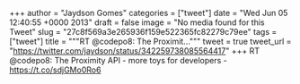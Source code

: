
+++
author = "Jaydson Gomes"
categories = ["tweet"]
date = "Wed Jun 05 12:40:55 +0000 2013"
draft = false
image = "No media found for this Tweet"
slug = "27c8f569a3e265936f159e522365fc82279c79ee"
tags = ["tweet"]
title = """RT @codepo8: The Proximit..."""
tweet = true
tweet_url = "https://twitter.com/jaydson/status/342259738085564417"
+++
RT @codepo8: The Proximity API - more toys for developers - https://t.co/sdjGMo0Ro6
